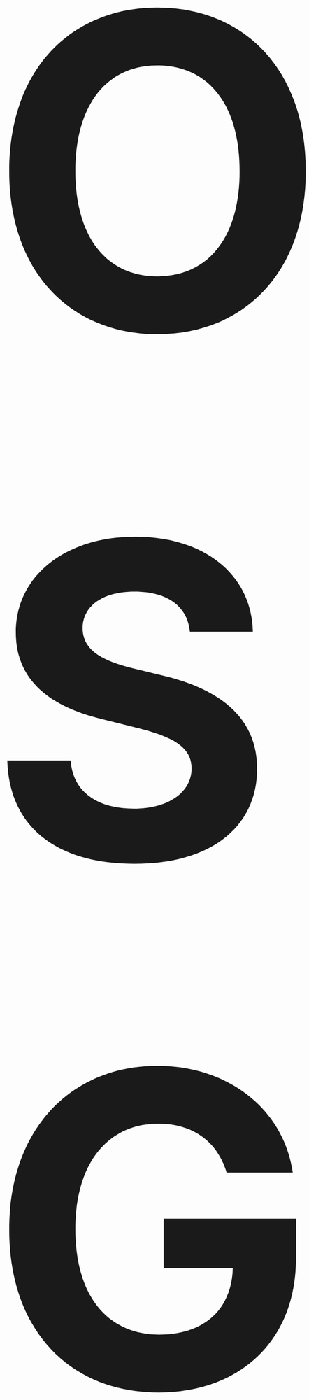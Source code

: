 <p align="center">
  <strong><span style="font-size: 1000px;">OSG-SCAN</span></strong>
</p>

<p align="center">
وقتی OSG Scan هست، دیگه به Nmap فکر نکن.
</p>

<p align="center">
  <img src="https://github.com/user-attachments/assets/45c09394-525c-4ba3-83b8-1a7d10a10d04" alt="OSG SCAN"/>
</p>

## نصب و بروزرسانی

```bash
bash <(curl -Ls https://raw.githubusercontent.com/mohamadm0meni/OSG-SCAN/main/install.sh)
```

### **پارامترهای اختیاری:**
| گزینه | توضیحات |
|--------|-------------|
| `-h, --help` | نمایش پیغام راهنما |
| `-p PORTS, --ports PORTS` | تعیین محدوده پورت (مثال: `1-1000`) |
| `-t THREADS, --threads THREADS` | تعداد thread های اسکن |
| `--timing {0,1,2,3,4,5}` | پروفایل زمان‌بندی (0=پارانوید، 5=فوق سریع) |
| `--profile {stealth,normal,aggressive}` | انتخاب پروفایل اسکن |
| `-o {text,json,xml,html}, --output {text,json,xml,html}` | فرمت خروجی |
| `--config CONFIG` | مسیر فایل پیکربندی |
| `--debug` | فعال‌سازی حالت اشکال‌زدایی |
| `--no-banner` | غیرفعال‌سازی دریافت banner |
| `--service-detection` | فعال‌سازی تشخیص سرویس |
| `--vuln-check` | فعال‌سازی ارزیابی آسیب‌پذیری |
| `--interface INTERFACE` | تعیین رابط شبکه برای اسکن |
| `--exclude-ports EXCLUDE_PORTS` | مستثنی کردن پورت‌های خاص (مثال: `80,443,3306`) |
| `--source-port SOURCE_PORT` | تعیین پورت مبدا |

## 📌 مثال‌ها

```yaml
# اسکن پایه
osgscan example.com

# اسکن پورت‌های 1 تا 1000
osgscan example.com -p 1-1000

# اسکن با پروفایل زمان‌بندی 3 و 20 thread
osgscan example.com -p 1-1000 --timing 3 --threads 20

# اسکن مخفیانه با خروجی JSON
osgscan example.com --profile stealth --output json
```

## 🚀 ویژگی‌ها

> **اسکنر پورت پیشرفته و مخفیانه**  

✅ **اسکن پورت سریع و پیشرفته**  
✅ **تشخیص سرویس** برای سرویس‌های فعال روی هدف  
✅ **ارزیابی آسیب‌پذیری** بر اساس پایگاه داده به‌روز  
✅ **دور زدن IDS و IPS** برای اسکن‌های مخفیانه  
✅ **سازگار با سیستم‌های مختلف**، تست شده روی **MikroTik** و **Snort**  
✅ **خروجی در فرمت‌های JSON، متن و پایگاه داده** با جزئیات کامل شامل:  
&nbsp;&nbsp;&nbsp;&nbsp;📌 **جزئیات زمان و میزبان**  
&nbsp;&nbsp;&nbsp;&nbsp;📌 **پورت‌های باز، بسته و فیلتر شده**  
&nbsp;&nbsp;&nbsp;&nbsp;📌 **شناسایی سرویس و تشخیص banner**  

---

# نمودار کلاس‌ها

```mermaid
classDiagram
    %% لایه هسته
    direction TB

    class EnhancedScanner {
        -target: str
        -stop_scan: bool
        +scan()
        -_cleanup()
    }

    class Config {
        +MAX_THREADS: int
        +TIMEOUT: float
        +load_config()
        +validate()
    }

    %% لایه سوکت
    class SocketManager {
        -active_sockets: Dict
        +create_socket()
        +connect()
    }

    class AdvancedSocketManager {
        -source_ports: List
        +create_tcp_socket()
        +test_port()
    }

    %% لایه سرویس
    class ServiceDetector {
        -target: str
        +detect_service()
        -_probe_service()
    }

    class BannerAnalyzer {
        -vuln_db: Dict
        +analyze_banner()
        +scan_vulnerabilities()
    }

    %% لایه پروتکل
    class WebProtocolTester {
        -timeout: float
        +test_web_port()
        +scan_ports()
    }

    class DatabaseProtocolTester {
        -config: Config
        +test_mysql()
        +test_postgresql()
    }

    class MailProtocolTester {
        -service_patterns: Dict
        +test_smtp()
        +test_pop3()
    }

    %% لایه مدیریت
    class DelayManager {
        -min_delay: float
        +get_scan_delay()
        +wait_before_scan()
    }

    class PortBatchManager {
        -service_ports: Dict
        +create_batches()
        +update_stats()
    }

    class ResultManager {
        -target: str
        +save_results()
        -_generate_report()
    }

    class TrafficManager {
        -max_rate: int
        +analyze_patterns()
        -_detect_anomalies()
    }

    %% لایه پورت و امنیت
    class PortHandlers {
        -target: str
        +handle_port()
        +handle_http()
    }

    class PacketManipulation {
        -tcp_flags: Dict
        +create_packet()
        +fragment_packet()
    }

    class WebSecurityTester {
        -protocol_tester
        +scan()
        -_test_vulnerabilities()
    }

    %% ارتباطات هسته
    EnhancedScanner *-- Config
    EnhancedScanner *-- SocketManager
    EnhancedScanner *-- AdvancedSocketManager
    EnhancedScanner *-- ServiceDetector
    EnhancedScanner *-- BannerAnalyzer
    EnhancedScanner *-- DelayManager
    EnhancedScanner *-- PortBatchManager
    EnhancedScanner *-- ResultManager
    EnhancedScanner *-- TrafficManager
    EnhancedScanner *-- WebProtocolTester
    EnhancedScanner *-- DatabaseProtocolTester
    EnhancedScanner *-- MailProtocolTester
    EnhancedScanner *-- WebSecurityTester
    EnhancedScanner *-- PortHandlers

    %% وابستگی‌های عملکردی
    SocketManager --> Config
    AdvancedSocketManager --> Config
    ServiceDetector --> SocketManager
    BannerAnalyzer --> Config

    PortHandlers --> PacketManipulation
    PortHandlers --> ServiceDetector
    PortHandlers --> BannerAnalyzer

    WebProtocolTester --> SocketManager
    DatabaseProtocolTester --> SocketManager
    MailProtocolTester --> SocketManager
    WebSecurityTester --> WebProtocolTester

    DelayManager --> Config
    PortBatchManager --> Config
    ResultManager --> Config
    TrafficManager --> DelayManager
```
